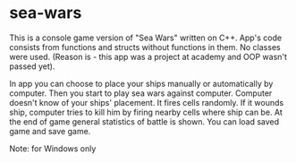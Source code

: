 # sea-wars
This is a console game version of "Sea Wars" written on C++. 
App's code consists from functions and structs without functions in them. No classes were used. (Reason is - this app was a project at academy and OOP wasn't passed yet).

In app you can choose to place your ships manually or automatically by computer.
Then you start to play sea wars against computer.
Computer doesn't know of your ships' placement. It fires cells randomly. If it wounds ship, computer tries to kill him by firing nearby cells where ship can be.
At the end of game general statistics of battle is shown.
You can load saved game and save game.

Note: for Windows only
